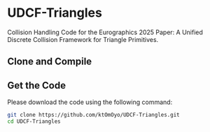 # UDCF-Triangles

Collision Handling Code for the Eurographics 2025 Paper: A Unified Discrete Collision Framework for Triangle Primitives.

## Clone and Compile

## Get the Code

Please download the code using the following command:

```sh
git clone https://github.com/ktOmOyo/UDCF-Triangles.git
cd UDCF-Triangles
